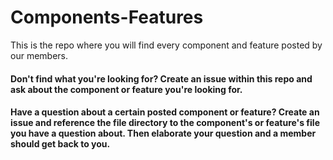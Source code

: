 # Components-Features

This is the repo where you will find every component and feature posted by our members. 

#### Don't find what you're looking for? Create an issue within this repo and ask about the component or feature you're looking for. 

#### Have a question about a certain posted component or feature? Create an issue and reference the file directory to the component's or feature's file you have a question about. Then elaborate your question and a member should get back to you.
